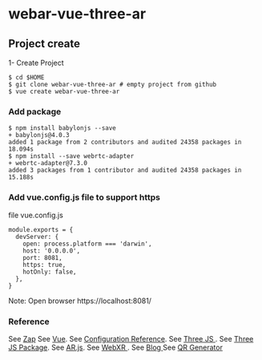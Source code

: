 # webar-vue-three-ar

## Project create 

1- Create Project 

```shell
$ cd $HOME
$ git clone webar-vue-three-ar # empty project from github
$ vue create webar-vue-three-ar
```

### Add package 
```shell
$ npm install babylonjs --save
+ babylonjs@4.0.3
added 1 package from 2 contributors and audited 24358 packages in 18.094s
$ npm install --save webrtc-adapter
+ webrtc-adapter@7.3.0
added 3 packages from 1 contributor and audited 24358 packages in 15.188s
```

### Add vue.config.js file to support https

file vue.config.js
```shell
module.exports = {
  devServer: {
    open: process.platform === 'darwin',
    host: '0.0.0.0',
    port: 8081, 
    https: true,
    hotOnly: false,
  },
}
```
Note: Open browser https://localhost:8081/


### Reference

See [Zap](https://zap.works/competitions/)
See [Vue](https://vuejs.org/).
See [Configuration Reference](https://cli.vuejs.org/config/).
See [Three JS ](https://threejs.org/).
See [Three JS Package](https://www.npmjs.com/package/three).
See [AR.js](https://github.com/google-ar/three.ar.js).
See [WebXR ](https://github.com/immersive-web/webxr).
See [Blog ](https://medium.com/@pulkit.16296/building-markerless-ar-for-web-using-three-ar-js-part-1-5eca95d545ec)
See [QR Generator](https://www.the-qrcode-generator.com/)

